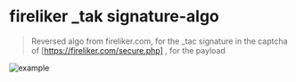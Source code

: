 # fireliker _tak signature-algo
> Reversed algo from fireliker.com, for the _tac signature in the captcha of [https://fireliker.com/secure.php] , for the payload

![example](https://github.com/h9nt/fireliker-_tak-signature-algo/assets/63129066/3cc9df0d-9cc9-4eb6-a78d-9b39bebde883)
